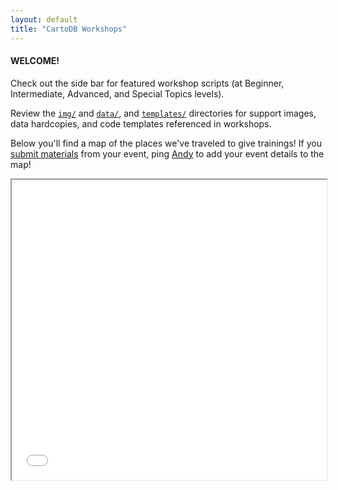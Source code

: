 ```yaml
---
layout: default
title: "CartoDB Workshops"
---
```

#### WELCOME!

Check out the side bar for featured workshop scripts (at Beginner, Intermediate, Advanced, and Special Topics levels).

Review the [`img/`](https://github.com/CartoDB/training/tree/gh-pages/img) and [`data/`](https://github.com/CartoDB/training/tree/gh-pages/data), and [`templates/`](https://github.com/CartoDB/training/tree/gh-pages/templates) directories for support images, data hardcopies, and code templates referenced in workshops.

Below you'll find a map of the places we've traveled to give trainings! If you [submit materials](http://cartodb.github.io/training/submit.html) from your event, ping [Andy](mailto:eschbacher@cartodb.com) to add your event details to the map!

<iframe width="100%" height="480px" src="workshops_map.html"></iframe>


